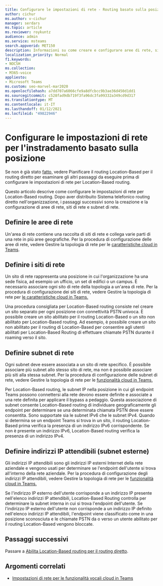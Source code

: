 ```yaml
---
title: Configurare le impostazioni di rete - Routing basato sulla posizione
author: cichur
ms.author: v-cichur
manager: serdars
ms.topic: article
ms.reviewer: roykuntz
audience: admin
ms.service: msteams
search.appverid: MET150
description: Informazioni su come creare e configurare aree di rete, siti e subnet per Location-Based routing diretto.
localization_priority: Normal
f1.keywords:
- NOCSH
ms.collection:
- M365-voice
appliesto:
- Microsoft Teams
ms.custom: seo-marvel-mar2020
ms.openlocfilehash: a7dd707a6066cfe9a8dfcbcc9b3ae36d450d1dd1
ms.sourcegitcommit: c528fad9db719f3fa96dc3fa99332a349cd9d317
ms.translationtype: MT
ms.contentlocale: it-IT
ms.lasthandoff: 01/12/2021
ms.locfileid: "49822946"
---
```

# <a name="configure-network-settings-for-location-based-routing"></a>Configurare le impostazioni di rete per l'instradamento basato sulla posizione

Se non è già stato [fatto,](location-based-routing-plan.md) vedere Pianificare il routing Location-Based per il routing diretto per esaminare gli altri passaggi da eseguire prima di configurare le impostazioni di rete per Location-Based routing.

Questo articolo descrive come configurare le impostazioni di rete per Location-Based routing. Dopo aver distribuito Sistema telefonico routing diretto nell'organizzazione, i passaggi successivi sono la creazione e la configurazione di aree di rete, siti di rete e subnet di rete.

## <a name="define-network-regions"></a>Definire le aree di rete

Un'area di rete contiene una raccolta di siti di rete e collega varie parti di una rete in più aree geografiche. Per la procedura di configurazione delle aree di rete, vedere Gestire la topologia di rete per le [caratteristiche cloud in Teams](manage-your-network-topology.md).

## <a name="define-network-sites"></a>Definire i siti di rete

Un sito di rete rappresenta una posizione in cui l'organizzazione ha una sede fisica, ad esempio un ufficio, un set di edifici o un campus. È necessario associare ogni sito di rete della topologia a un'area di rete. Per la procedura di configurazione dei siti di rete, vedere Gestire la topologia di rete per [le caratteristiche cloud in Teams.](manage-your-network-topology.md)

Una procedura consigliata per Location-Based routing consiste nel creare un sito separato per ogni posizione con connettività PSTN univoca. È possibile creare un sito abilitato per il routing Location-Based o un sito non abilitato per Location-Based routing. Ad esempio, è possibile creare un sito non abilitato per il routing di Location-Based per consentire agli utenti abilitati per Location-Based Routing di effettuare chiamate PSTN durante il roaming verso il sito.

## <a name="define-network-subnets"></a>Definire subnet di rete

Ogni subnet deve essere associata a un sito di rete specifico. È possibile associare più subnet allo stesso sito di rete, ma non è possibile associare più siti alla stessa subnet. Per la procedura di configurazione delle subnet di rete, vedere Gestire la topologia di rete per le [funzionalità cloud in Teams.](manage-your-network-topology.md)

Per Location-Based routing, le subnet IP nella posizione in cui gli endpoint Teams possono connettersi alla rete devono essere definite e associate a una rete definita per applicare il bypass a pedaggio. Questa associazione di subnet consente Location-Based routing di individuare geograficamente gli endpoint per determinare se una determinata chiamata PSTN deve essere consentita. Sono supportate sia le subnet IPv6 che le subnet IPv4. Quando si determina se un endpoint Teams si trova in un sito, il routing Location-Based prima verifica la presenza di un indirizzo IPv6 corrispondente. Se non è presente un indirizzo IPv6, Location-Based routing verifica la presenza di un indirizzo IPv4.

## <a name="define-trusted-ip-addresses-external-subnets"></a>Definire indirizzi IP attendibili (subnet esterne)

Gli indirizzi IP attendibili sono gli indirizzi IP esterni Internet della rete aziendale e vengono usati per determinare se l'endpoint dell'utente si trova all'interno della rete aziendale. Per la procedura di configurazione degli indirizzi IP attendibili, vedere Gestire la topologia di rete per le [funzionalità cloud in Teams.](manage-your-network-topology.md)

Se l'indirizzo IP esterno dell'utente corrisponde a un indirizzo IP presente nell'elenco indirizzi IP attendibili, Location-Based Routing controlla per determinare la subnet interna in cui si trova l'endpoint dell'utente. Se l'indirizzo IP esterno dell'utente non corrisponde a un indirizzo IP definito nell'elenco indirizzi IP attendibili, l'endpoint viene classificato come in una posizione sconosciuta e le chiamate PSTN da o verso un utente abilitato per il routing Location-Based vengono bloccate.

## <a name="next-steps"></a>Passaggi successivi

Passare a [Abilita Location-Based routing per il routing diretto](location-based-routing-enable.md).

## <a name="related-topics"></a>Argomenti correlati

- [Impostazioni di rete per le funzionalità vocali cloud in Teams](cloud-voice-network-settings.md)

